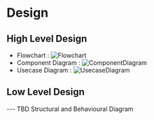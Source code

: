 # Design

## High Level Design 
* Flowchart :
![Flowchart](https://github.com/Rahul-S-Iyer/Mini-Project--266445/blob/main/2_Design/Flowchart.png)
* Component Diagram :
![ComponentDiagram](https://github.com/Rahul-S-Iyer/Mini-Project--266445/blob/main/2_Design/Component%20Diagram.png)
* Usecase Diagram :
![UsecaseDiagram](https://github.com/Rahul-S-Iyer/Mini-Project--266445/blob/main/Design/Usecase%20Diagram.png)

## Low Level Design 

--- TBD Structural and Behavioural Diagram

